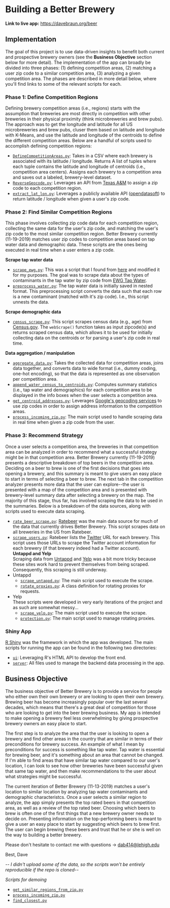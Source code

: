# Building a Better Brewery
**Link to live app:** https://davebraun.org/beer

## Implementation

The goal of this project is to use data-driven insights to benefit both current and prospective brewery owners (see the **Business Objective** section below for more detail). The implementation of the app can broadly be divided into three phases: (1) defining competition areas, (2) matching a user zip code to a similar competition area, (3) analyzing a given competition area. The phases are described in more detail below, where you'll find links to some of the relevant scripts for each.

### Phase 1: Define Competition Regions

Defining brewery competition areas (i.e., regions) starts with the assumption that breweries are most directly in competition with other breweries in their physical proximity (think microbreweries and brew pubs). The approach was to get the longitude and latitude for all US microbreweries and brew pubs, cluser them based on latitude and longitude with K-Means, and use the latitude and longitude of the centroids to define the different competition areas. Below are a handful of scripts used to accomplish defining competition regions:  

* [`DefineCompetitionAreas.py`](Phase0-DefineCompetitionRegions/01-DefineCompetitionRegions/DefineCompetitionAreas.py): Takes in a CSV where each brewery is associated with its latitude / longitude. Returns A list of tuples where each tuple contains the latitude and longitude of centroids (i.e., competition area centers). Assigns each brewery to a competition area and saves out a labeled, brewery-level dataset.  
* [`ReverseGeocode.py`](Phase0-DefineCompetitionRegions/02-MatchCompetitionRegionsToZips/ReverseGeocode.py): Leverages an API from [Texas A&M](https://geoservices.tamu.edu/Services/ReverseGeocoding) to assign a zip code to each competition region.  
* [`extract_lat_lon.py`](Phase0-DefineCompetitionRegions/03-ParseUserZip/extract_lat_lon.py): Leverages a publicly available API ([opendatasoft](https://public.opendatasoft.com)) to return latitude / longitude when given a user's zip code.

### Phase 2: Find Similar Competition Regions

This phase involves collecting zip code data for each competition region, collecting the same data for the user's zip code, and matching the user's zip code to the most similar competition region. Better Brewery currently (11-19-2019) matches user zip codes to competition areas based on tap water data and demographic data. These scripts are the ones being executed in real time when a user enters a zip code.

**Scrape tap water data**  
* [`scrape_ewg.py`](Phase1-FindSimilarCompetitionRegions/water/scrape_ewg.py): This was a script that I found from [here](https://github.com/albertovilla/ewg/blob/master/EWG.ipynb) and modified it for my purposes. The goal was to scrape data about the types of contaminants in the tap water by zip code from [EWG Tap Water](https://www.ewg.org/tapwater/).  
* [`preprocess_water.py`](Phase1-FindSimilarCompetitionRegions/water/preprocess_water.py): The tap water data is initially saved in nested format. This preprocessing script converts the data such that each row is a new contaminant (matched with it's zip code). I.e., this script unnests the data.  

**Scrape demographic data**  
* [`census_scrape.py`](Phase1-FindSimilarCompetitionRegions/demographics/census_scrape.py): This script scrapes census data (e.g., age) from [Census.gov](https://factfinder.census.gov/faces/nav/jsf/pages/index.xhtml). The `webScrape()` function takes as input zipcode(s) and returns scraped census data, which allows it to be used for initially collecting data on the centroids or for parsing a user's zip code in real time. 

**Data aggregation / manipulation**  
* [`aggregate_data.py`](Phase1-FindSimilarCompetitionRegions/aggregate/aggregate_data.py): Takes the collected data for competition areas, joins data together, and converts data to wide format (i.e., dummy coding, one-hot encoding), so that the data is represented as one observation per competition area.  
* [`append_water_census_to_centroids.py`](Phase1-FindSimilarCompetitionRegions/manipulation_scripts/append_water_census_to_centroids.py): Computes summary statistics (i.e., tap water and demographics) for each competition area to be displayed in the info boxes when the user selects a competition area.  
* [`get_centroid_addresses.py`](Phase1-FindSimilarCompetitionRegions/manipulation_scripts/get_centroid_addresses.py): Leverages [Google's geocoding services](https://maps.googleapis.com/) to use zip codes in order to assign address information to the competition areas.
* [`process_incoming_zip.py`](Phase1-FindSimilarCompetitionRegions/processIncomingZip/process_incoming_zip.py): The main script used to handle scraping data in real time when given a zip code from the user.


### Phase 3: Recommend Strategy  

Once a user selects a competition area, the breweries in that competition area can be analyzed in order to recommend what a successful strategy might be in that competition area. Better Brewery currently (11-19-2019) presents a descriptive breakdown of top beers in the competition area. Deciding on a beer to brew is one of the first decisions that goes into opening a brewery, and this summary is meant to give users an easy place to start in terms of selecting a beer to brew. The next tab in the competition analyzer presents more data that the user can explore--the user is presented with a map of the competition area and is presented with brewery-level summary data after selecting a brewery on the map. The majority of this stage, thus far, has involved scraping the data to be used in the summaries. Below is a breakdown of the data sources, along with scripts used to execute data scraping.

* [`rate_beer_scrape.py`](Phase2-RecommendStrategy/ratebeer/rate_beer_scrape.py): [Ratebeer](https://www.ratebeer.com/) was the main data source for much of the data that currently drives Better Brewery. This script scrapes data on all breweries in the US from Ratebeer.  
* [`scrape_users.py`](Phase2-RecommendStrategy/twitter/scrape_users.py): Ratebeer lists the [Twitter](https://twitter.com) URL for each brewery. This script uses those URLs to scrape the Twitter account information for each brewery (if that brewery indeed had a Twitter account).  
**Untappd and Yelp**  
Scraping data from [Untappd](https://untappd.com) and [Yelp](https://yelp.com) was a bit more tricky because these sites work hard to prevent themselves from being scraped. Consequently, this scraping is still underway.  
* Untappd  
  * [`scrape_untappd.py`](Phase2-RecommendStrategy/untappd/scrape_untappd.py): The main script used to execute the scrape.  
  * [`rotate_proxies.py`](Phase2-RecommendStrategy/untappd/rotate_proxies.py): A class definition for rotating proxies for requests.  
* Yelp  
  These scripts were developed in very early iterations of the project and as such are somewhat messy...  
  * [`scrape_yelp.py`](Phase2-RecommendStrategy/yelp/scrapeYelp.py): The main script used to execute the scrape.  
  * [`protection.py`](Phase2-RecommendStrategy/yelp/protection.py): The main script used to manage rotating proxies.  

### Shiny App  
[R Shiny](https://shiny.rstudio.com/) was the framework in which the app was developed. The main scripts for running the app can be found in the following two directories:  
* [`ui`](ui/): Leveraging R's HTML API to develop the front end.  
* [`server`](server/): All files used to manage the backend data processing in the app.



## Business Objective

The business objective of Better Brewery is to provide a service for people who either own their own brewery or are looking to open their own brewery. Brewing beer has become increasingly popular over the last several decades, which means that there's a great deal of competition for those who are looking to get into the beer brewing business. My app is intended to make opening a brewery feel less overwhelming by giving prospective brewery owners an easy place to start.

The first step is to analyze the area that the user is looking to open a brewery and find other areas in the country that are similar in terms of their preconditions for brewery success. An example of what I mean by preconditions for success is something like tap water. Tap water is essential for brewing beer, and it's something about an area that cannot be changed. If I'm able to find areas that have similar tap water compared to our user's location, I can look to see how other breweries have been successful given that same tap water, and then make recommendations to the user about what strategies might be successful.

The current iteration of Better Brewery (11-13-2019) matches a user's location to similar location by analyzing tap water contaminants and demographic characteristcs. Once a user selects a similar region to analyze, the app simply presents the top rated beers in that competition area, as well as a review of the top rated beer. Choosing which beers to brew is often one of the first things that a new brewery owner needs to decide on. Presenting information on the top-performing beers is meant to give a user an easy place to start by suggesting which beers to brew first. The user can begin brewing these beers and trust that he or she is well on the way to building a better brewery.



Please don't hesitate to contact me with questions -> dab414@lehigh.edu

Best,
Dave

*-- I didn't upload some of the data, so the scripts won't be entirely reproducible if the repo is cloned--*



*Scripts for demoing*  

* [`get_similar_regions_from_zip.py`](get_similar_regions_from_zip.py)  
* [`process_incoming_zip.py`](Phase1-FindSimilarCompetitionRegions/processIncomingZip/process_incoming_zip.py)  
* [`find_closest.py`](Phase1-FindSimilarCompetitionRegions/findClosest/find_closest.py)

